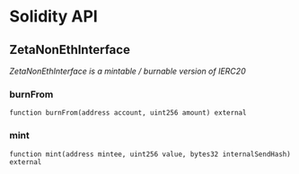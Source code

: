 # Solidity API

## ZetaNonEthInterface

_ZetaNonEthInterface is a mintable / burnable version of IERC20_

### burnFrom

```solidity
function burnFrom(address account, uint256 amount) external
```

### mint

```solidity
function mint(address mintee, uint256 value, bytes32 internalSendHash) external
```

